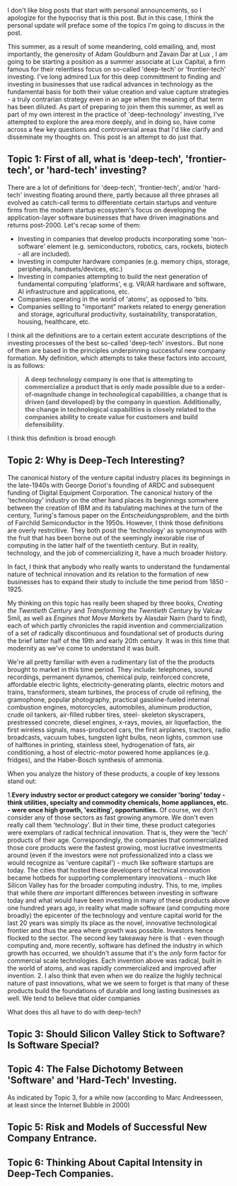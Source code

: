 
I don't like blog posts that start with personal announcements, so I apologize for the hypocrisy that is this post. But in this case, I think the personal update will preface some of the topics I'm going to discuss in the post. 

This summer, as a result of some meandering, cold emailing, and, most importantly, the generosity of Adam Gouldburn and Zavain Dar at Lux , I am going to be starting a position as a summer associate at Lux Capital, a firm famous for their relentless focus on so-called 'deep-tech' or 'frontier-tech' investing.  I've long admired Lux for this deep committment to finding and investing in businesses that use  radical advances in technology as the fundamental basis for both their value creation and value capture strategies - a truly contrarian strategy even in an age when the meaning of that term has been diluted. As part of preparing to join them this summer, as well as part of my own interest in the practice of 'deep-technology' investing, I've attempted to explore the area more deeply, and in doing so, have come across a few key questions and controversial areas that I'd like clarify and disseminate my thoughts on. This post is an attempt to do just that. 

## Topic 1: First of all, what is 'deep-tech', 'frontier-tech', or 'hard-tech' investing?

There are a lot of definitions for 'deep-tech', 'frontier-tech', and/or 'hard-tech' investing floating around there, partly because all three phrases all evolved as  catch-call terms to differentiate certain startups and venture firms from the modern startup ecosystem's focus on developing the application-layer software businesses that have driven imaginations and returns post-2000.  Let's recap some of them:

- Investing in companies that develop products incorporating some 'non-software' element (e.g. semiconductors, robotics, cars, rockets, biotech - all are included). 
- Investing in computer hardware companies (e.g. memory chips, storage, peripherals, handsets/devices, etc.)
- Investing in companies attempting to build the next generation of fundamental computing 'platforms', e.g. VR/AR hardware and software, AI infrastructure and applications, etc. 
- Companies operating in the world of 'atoms', as opposed to 'bits.
- Companies sellling to "important" markets related to energy generation and storage, agricultural productivity, sustainability, transporatation, housing, healthcare, etc. 

I think all the definitions are to a certain extent accurate descriptions of the investing processes of the best so-called 'deep-tech' investors.. But none of them are based in the principles underpinning successful new company formation. My definition, which attempts to take these factors into account, is as follows:

> **A deep technology company is one that is attempting to commercialize a product that is only made possible due to a order-   of-magnitude change in technological capabilities, a change that is driven (and developed) by the company in question. Additionally, the change in technological capabilities is closely related to the companies ability to create value for customers and build defensibility.**


I think this definition is broad enough

## Topic 2: Why is Deep-Tech Interesting?

The canonical history of the venture capital industry places its beginnings in the late-1940s with George Doriot's founding of ARDC and subsequent funding of Digital Equipment Corporation. The canonical history of the 'technology' industry  on the other hand places its beginnings somwhere between the creation of IBM and its tabulating machines at the turn of the century, Turing's famous paper on the  _Entscheidungsproblem_,  and the birth of Fairchild Semiconductor in the 1950s. However, I think those definitions are overly restrcitive. They both posit the 'technology' as synonymous with the fruit that has been borne out of the seemingly inexorable rise of computing in the latter half of the twentieth century. But in reality, technology, and the job of commercializing it, have a much broader history. 

In fact, I think that anybody who really wants to understand the  fundamental nature of technical innovation and its relation to  the formation of new businesses has to expand their study to include the time period from 1850 - 1925. 

My thinking on this topic has really been shaped by three books, _Creating the Twentieth Century_ and _Transforming the Twentieth Century_ by Valcav Smil, as well as _Engines that Move Markets_ by Alasdair Nairn (hard to find), each of which partly chronicles the rapid invention and commercialization of a set of radically discontinuous and foundational set of products during the brief latter half of the 19th and early 20th century. It was in this time that modernity as we've come to understand it was built. 

We're all pretty familiar with even a rudimentary list of the the products brought to market in this time period. They include: telephones, sound recordings, permanent dynamos, chemical pulp,  reinforced concrete, affordable electric lights, electricity-generating plants, electric motors and trains, transformers, steam turbines, the process of crude oil refining, the gramophone, popular photography, practical gasoline-fueled internal combustion engines, motorcycles, automobiles, aluminum production, crude oil tankers, air-filled rubber tires, steel- skeleton skyscrapers, prestressed concrete, diesel engines, x-rays, movies, air liquefaction, the first wireless signals, mass-produced cars, the first airplanes, tractors, radio broadcasts, vacuum tubes, tungsten light bulbs, neon lights, common use of halftones in printing, stainless steel, hydrogenation of fats, air conditioning, a host of electric-motor powered home appliances (e.g. fridges), and the Haber-Bosch synthesis of ammonia. 

When you analyze the history of these products, a couple of key lessons stand out:

1.**Every industry sector or product category we consider 'boring' today - think utilities, specialty and commodity chemicals, home appliances, etc. - were once high growth, 'exciting', opportunities.**  Of course, we don't consider any of those sectors as fast growing anymore. We don't even really call them 'technology'. But in their time, these product categories  were exemplars of radical technical innovation. That is, they were the 'tech' products of their age. Correspondingly, the companies that commercialized those core products were the fastest growing, most lucrative investments around (even if the investors were not professionalized into a class we would recognize as 'venture capital')  - much like software startups are today. The cities that hosted these developers of technical innovation became hotbeds for supporting complementary innovations - much like Silicon Valley has for the broader computing industry. This, to me, implies that while there _are_ important differences between investing in software today and what would have been investing in many of these products above one hundred years ago, in reality what made software (and computing more broadly) the epicenter of the technology and venture capital world for the last 20 years was simply its place as the novel, innovative technological frontier and thus the area where growth was possible. Investors hence flocked to the sector. The second key takeaway here is that - even though computing and, more recently, software has defined the industry in which growth has occurred,  we shouldn't assume that it's the _only_ form factor for commercial scale technologies. Each invention above was radical, built in the world of atoms, and was rapidly commercialized and improved after invention. 
2. I also think that even when we do realize the highly technical nature of past innovations, what we  we seem to forget is that many of these products build the foundations of durable and long lasting businesses as well. We tend to believe that older companies 

What does this all have to do with deep-tech? 


## Topic 3: Should Silicon Valley Stick to Software? Is Software Special?



## Topic 4: The False Dichotomy Between 'Software' and 'Hard-Tech' Investing.

As indicated by Topic 3, for a while now (according to Marc Andreesseen, at least since the Internet Bubble in 2000) 

## Topic 5: Risk and Models of Successful New Company Entrance. 
## Topic 6: Thinking About Capital Intensity in Deep-Tech Companies.


